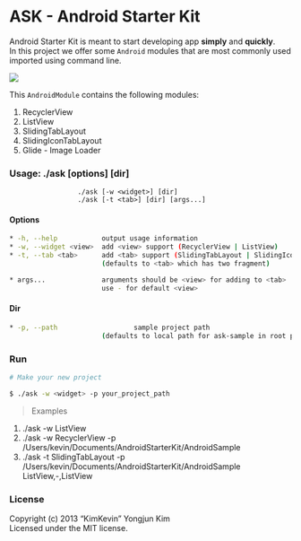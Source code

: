 ASK - Android Starter Kit
=====

Android Starter Kit is meant to start developing app **simply** and **quickly**.  
In this project we offer some `Android` modules that are most commonly used imported using command line.

![](https://github.com/kimkevin/AndroidStarterKit/blob/master/assets/ask.gif)

This `AndroidModule` contains the following modules:

1. RecyclerView
2. ListView
3. SlidingTabLayout 
4. SlidingIconTabLayout 
5. Glide - Image Loader

### Usage: ./ask [options] [dir]
					 ./ask [-w <widget>] [dir]
					 ./ask [-t <tab>] [dir] [args...]

#### Options
```bash
* -h, --help           output usage information
* -w, --widget <view>  add <view> support (RecyclerView | ListView) 
* -t, --tab <tab>      add <tab> support (SlidingTabLayout | SlidingIconTabLayout)
                       (defaults to <tab> which has two fragment)

* args...              arguments should be <view> for adding to <tab> 
                       use - for default <view>
```

#### Dir
```bash
* -p, --path				   sample project path 
                       (defaults to local path for ask-sample in root project)

```

### Run

```bash
# Make your new project

$ ./ask -w <widget> -p your_project_path 

```

> Examples  
1. ./ask -w ListView 
2. ./ask -w RecyclerView -p /Users/kevin/Documents/AndroidStarterKit/AndroidSample 
3. ./ask -t SlidingTabLayout -p /Users/kevin/Documents/AndroidStarterKit/AndroidSample ListView,-,ListView

### License

Copyright (c) 2013 “KimKevin” Yongjun Kim  
Licensed under the MIT license.

